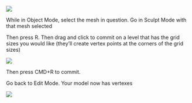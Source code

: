 ![](https://i.imgur.com/3au5zwG.png)



While in Object Mode, select the mesh in question.
Go in Sculpt Mode with that mesh selected


Then press R. Then drag and click to commit on a level that has the grid sizes you would like (they’ll create vertex points at the corners of the grid sizes)

![](https://i.imgur.com/95iZkXO.png)

Then press CMD+R to commit.

Go back to Edit Mode. Your model now has vertexes

![](https://i.imgur.com/0fcHhZy.png)
